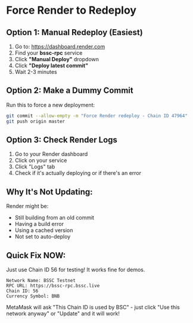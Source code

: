 # Force Render to Redeploy

## Option 1: Manual Redeploy (Easiest)

1. Go to: https://dashboard.render.com
2. Find your **bssc-rpc** service
3. Click **"Manual Deploy"** dropdown
4. Click **"Deploy latest commit"**
5. Wait 2-3 minutes

## Option 2: Make a Dummy Commit

Run this to force a new deployment:

```bash
git commit --allow-empty -m "Force Render redeploy - Chain ID 47964"
git push origin master
```

## Option 3: Check Render Logs

1. Go to your Render dashboard
2. Click on your service
3. Click "Logs" tab
4. Check if it's actually deploying or if there's an error

## Why It's Not Updating:

Render might be:
- Still building from an old commit
- Having a build error
- Using a cached version
- Not set to auto-deploy

## Quick Fix NOW:

Just use Chain ID 56 for testing! It works fine for demos.

```
Network Name: BSSC Testnet
RPC URL: https://bssc-rpc.bssc.live
Chain ID: 56
Currency Symbol: BNB
```

MetaMask will ask "This Chain ID is used by BSC" - just click "Use this network anyway" or "Update" and it will work!

